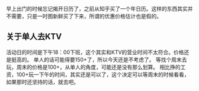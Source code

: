 早上出门的时候忘记揭开日历了，之前从知乎买了一个年日历。这样的东西其实并不需要，只是一时图新鲜买了下来，所谓的优惠价格估计也是假的。

## 关于单人去KTV

活动日的时间是下午18：00下班，这个其实和KTV的营业时间不太符合。价格还是挺高的。
单人的话可能得要150+了，所以今天还是不考虑了。
等找个周末去玩，周末的价格是100+，从单人的角度，可能还是没有那么划算。
相比挣的工资，100+玩一下午的时间，其实还是可以了，这个决定可以等周末的时候看看，如果那时还坚持的话，就去吧。